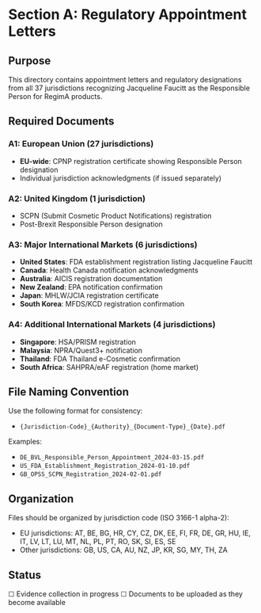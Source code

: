 # Section A: Regulatory Appointment Letters

## Purpose

This directory contains appointment letters and regulatory designations from all 37 jurisdictions recognizing Jacqueline Faucitt as the Responsible Person for RegimA products.

## Required Documents

### A1: European Union (27 jurisdictions)
- **EU-wide**: CPNP registration certificate showing Responsible Person designation
- Individual jurisdiction acknowledgments (if issued separately)

### A2: United Kingdom (1 jurisdiction)
- SCPN (Submit Cosmetic Product Notifications) registration
- Post-Brexit Responsible Person designation

### A3: Major International Markets (6 jurisdictions)
- **United States**: FDA establishment registration listing Jacqueline Faucitt
- **Canada**: Health Canada notification acknowledgments
- **Australia**: AICIS registration documentation
- **New Zealand**: EPA notification confirmation
- **Japan**: MHLW/JCIA registration certificate
- **South Korea**: MFDS/KCD registration confirmation

### A4: Additional International Markets (4 jurisdictions)
- **Singapore**: HSA/PRISM registration
- **Malaysia**: NPRA/Quest3+ notification
- **Thailand**: FDA Thailand e-Cosmetic confirmation
- **South Africa**: SAHPRA/eAF registration (home market)

## File Naming Convention

Use the following format for consistency:
- `{Jurisdiction-Code}_{Authority}_{Document-Type}_{Date}.pdf`

Examples:
- `DE_BVL_Responsible_Person_Appointment_2024-03-15.pdf`
- `US_FDA_Establishment_Registration_2024-01-10.pdf`
- `GB_OPSS_SCPN_Registration_2024-02-01.pdf`

## Organization

Files should be organized by jurisdiction code (ISO 3166-1 alpha-2):
- EU jurisdictions: AT, BE, BG, HR, CY, CZ, DK, EE, FI, FR, DE, GR, HU, IE, IT, LV, LT, LU, MT, NL, PL, PT, RO, SK, SI, ES, SE
- Other jurisdictions: GB, US, CA, AU, NZ, JP, KR, SG, MY, TH, ZA

## Status

☐ Evidence collection in progress
☐ Documents to be uploaded as they become available
